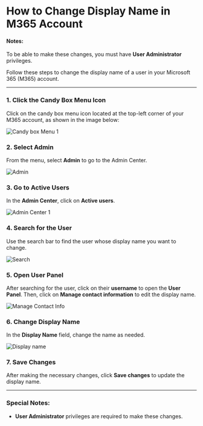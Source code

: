 
# How to Change Display Name in M365 Account
#### **Notes**:
To be able to make these changes, you must have **User Administrator** privileges.

Follow these steps to change the display name of a user in your Microsoft 365 (M365) account.

---

### 1. **Click the Candy Box Menu Icon**
Click on the candy box menu icon located at the top-left corner of your M365 account, as shown in the image below:

![Candy box Menu 1](https://github.com/user-attachments/assets/028b6bf7-8138-4f72-98a1-e2ac8ebd827c)


### 2. **Select Admin**
From the menu, select **Admin** to go to the Admin Center.

![Admin](https://github.com/user-attachments/assets/844de309-1be1-43dd-b746-593a3c5cae9e)



### 3. **Go to Active Users**
In the **Admin Center**, click on **Active users**.

![Admin Center 1](https://github.com/user-attachments/assets/de5aa793-dfd4-47f1-9eb5-146d0e4dde51)


### 4. **Search for the User**
Use the search bar to find the user whose display name you want to change.

![Search](https://github.com/user-attachments/assets/a79b59f6-e3db-4825-b2d2-8e18b693ef5b)



### 5. **Open User Panel**
After searching for the user, click on their **username** to open the **User Panel**. Then, click on **Manage contact information** to edit the display name.

![Manage Contact Info](https://github.com/user-attachments/assets/e1eb9332-4bcc-42a5-bba5-081ed223f9be)



### 6. **Change Display Name**
In the **Display Name** field, change the name as needed.

![Display name](https://github.com/user-attachments/assets/38f9ed55-5adc-4c14-9ca7-363644dee49a)



### 7. **Save Changes**
After making the necessary changes, click **Save changes** to update the display name.

---
### Special Notes:
- **User Administrator** privileges are required to make these changes.
